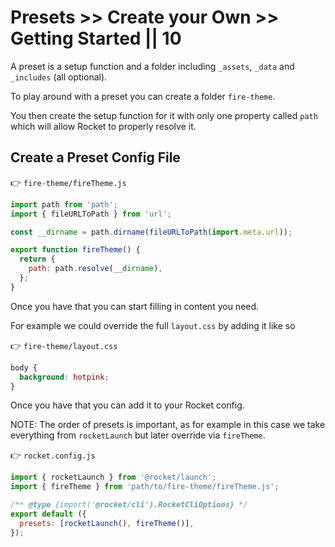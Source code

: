 # Presets >> Create your Own >> Getting Started || 10

A preset is a setup function and a folder including `_assets`, `_data` and `_includes` (all optional).

To play around with a preset you can create a folder `fire-theme`.

You then create the setup function for it with only one property called `path` which will allow Rocket to properly resolve it.

## Create a Preset Config File

👉 `fire-theme/fireTheme.js`

```js copy
import path from 'path';
import { fileURLToPath } from 'url';

const __dirname = path.dirname(fileURLToPath(import.meta.url));

export function fireTheme() {
  return {
    path: path.resolve(__dirname),
  };
}
```

Once you have that you can start filling in content you need.

For example we could override the full `layout.css` by adding it like so

👉 `fire-theme/layout.css`

```css copy
body {
  background: hotpink;
}
```

Once you have that you can add it to your Rocket config.

NOTE: The order of presets is important, as for example in this case we take everything from `rocketLaunch` but later override via `fireTheme`.

👉 `rocket.config.js`

<!-- prettier-ignore-start -->
```js copy
import { rocketLaunch } from '@rocket/launch';
import { fireTheme } from 'path/to/fire-theme/fireTheme.js';

/** @type {import('@rocket/cli').RocketCliOptions} */
export default ({
  presets: [rocketLaunch(), fireTheme()],
});
```
<!-- prettier-ignore-end -->
